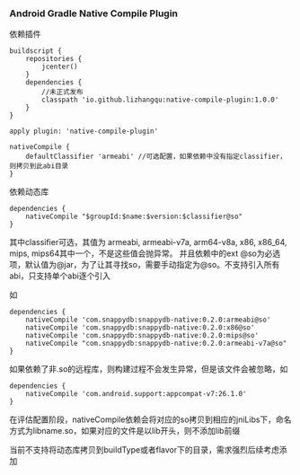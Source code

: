 ### Android Gradle Native Compile Plugin

依赖插件

```
buildscript {
    repositories {
        jcenter()
    }
    dependencies {
        //未正式发布
        classpath 'io.github.lizhangqu:native-compile-plugin:1.0.0'
    }
}

apply plugin: 'native-compile-plugin'

nativeCompile {
    defaultClassifier 'armeabi' //可选配置，如果依赖中没有指定classifier，则拷贝到此abi目录
}
```

依赖动态库

```
dependencies {
    nativeCompile "$groupId:$name:$version:$classifier@so"
}
```

其中classifier可选，其值为 armeabi, armeabi-v7a, arm64-v8a, x86, x86_64, mips, mips64其中一个，不是这些值会抛异常。
并且依赖中的ext @so为必选项，默认值为@jar，为了让其寻找so，需要手动指定为@so。不支持引入所有abi，只支持单个abi逐个引入

如

```
dependencies {
    nativeCompile 'com.snappydb:snappydb-native:0.2.0:armeabi@so'
    nativeCompile 'com.snappydb:snappydb-native:0.2.0:x86@so'
    nativeCompile 'com.snappydb:snappydb-native:0.2.0:mips@so'
    nativeCompile "com.snappydb:snappydb-native:0.2.0:armeabi-v7a@so"
}
```

如果依赖了非.so的远程库，则构建过程不会发生异常，但是该文件会被忽略，如

```
dependencies {
    nativeCompile 'com.android.support:appcompat-v7:26.1.0'
}
```

在评估配置阶段，nativeCompile依赖会将对应的so拷贝到相应的jniLibs下，命名方式为libname.so，如果对应的文件是以lib开头，则不添加lib前缀


当前不支持将动态库拷贝到buildType或者flavor下的目录，需求强烈后续考虑添加